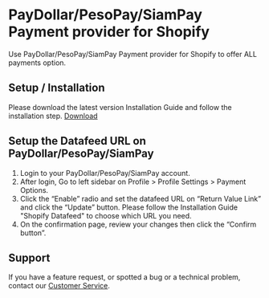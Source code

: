 # PayDollar/PesoPay/SiamPay Payment provider for Shopify
Use PayDollar/PesoPay/SiamPay Payment provider for Shopify to offer ALL payments option.

## Setup / Installation
Please download the latest version Installation Guide and follow the installation step. [Download](https://github.com/asiapay-lib/asiapay-Shopify/blob/main/Shopify-PayDollar_PesoPay_SiamPay_BimoPay_Payment_Apps_v1.08.pdf)

## Setup the Datafeed URL on PayDollar/PesoPay/SiamPay
 1. Login to your PayDollar/PesoPay/SiamPay account.
 2. After login, Go to left sidebar on Profile > Profile Settings > Payment Options.
 3. Click the “Enable” radio and set the datafeed URL on “Return Value Link” and click the “Update” button. Please follow the Installation Guide "Shopify Datafeed" to choose which URL you need.
 4. On the confirmation page, review your changes then click the “Confirm button”.

## Support
If you have a feature request, or spotted a bug or a technical problem, contact our [Customer Service](https://www.paydollar.com/en/contactus.html).
